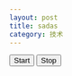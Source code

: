 ```yaml
---
layout: post
title: sadas
category: 技术
---
```

<script type="text/javascript">
	function init() {
		console.log("asdasd");
	}
</script>

<div onload="init()">
	<canvas id="canvas_source" width=200 height=200></canvas>
	<canvas id="canvas_evolve" width=200 height=200></canvas>
	<input type="button" value="Start" onclick="start()" />
	<input type="button" value="Stop" onclick="stop()" />
<div>